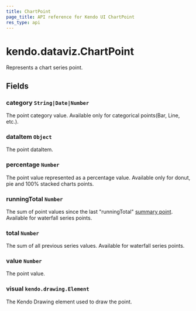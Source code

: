 ```yaml
---
title: ChartPoint
page_title: API reference for Kendo UI ChartPoint
res_type: api
---
```


# kendo.dataviz.ChartPoint

Represents a chart series point.

## Fields

### category `String|Date|Number`

The point category value. Available only for categorical points(Bar, Line, etc.).

### dataItem `Object`

The point dataItem.

### percentage `Number`

The point value represented as a percentage value. Available only for donut, pie and 100% stacked charts points.

### runningTotal `Number`

The sum of point values since the last "runningTotal" [summary point](/api/javascript/dataviz/ui/chart/configuration/series.summaryfield). Available for waterfall series points.

### total `Number`

The sum of all previous series values. Available for waterfall series points.

### value `Number`

The point value.

### visual `kendo.drawing.Element`

The Kendo Drawing element used to draw the point.